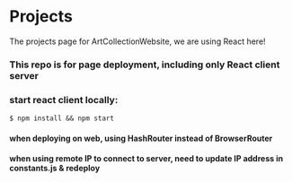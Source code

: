 # Projects
The projects page for ArtCollectionWebsite, we are using React here!

### This repo is for page deployment, including only React client server

### start react client locally:
```$ npm install && npm start```

#### when deploying on web, using HashRouter instead of BrowserRouter
#### when using remote IP to connect to server, need to update IP address in constants.js & redeploy
